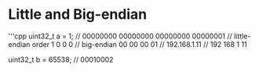 # Little and Big-endian

'''cpp
  uint32_t a = 1; // 00000000 00000000 00000000 00000001
  // little-endian order 1 0 0 0
  // big-endian  00 00 00 01
  // 192.168.1.11
  // 192 168 1 11

  uint32_t b = 65538; // 00010002
```
